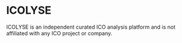 # ICOLYSE
ICOLYSE is an independent curated ICO analysis platform and is not affiliated with any ICO project or company. 
